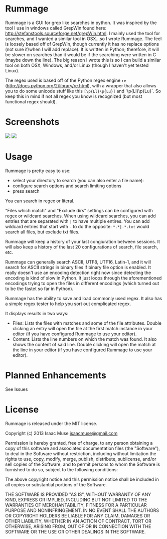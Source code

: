 Rummage
=======

Rummage is a GUI for grep like searches in python.  It was inspired by the tool I use in windows called GrepWin found here: http://stefanstools.sourceforge.net/grepWin.html.  I mainly used the tool for searches, and I wanted a similar tool in OSX...so I wrote Rummage.  The feel is loosely based off of GrepWin, though currently it has no replace options (not sure if/when I will add replace).  It is written in Python; therefore, it will be slower on searches than it would be if the searching were written in C (maybe down the line).  The big reason I wrote this is so I can build a similar tool on both OSX, Windows, and/or Linux (though I haven't yet tested Linux).

The regex used is based off of the Python regex engine `re` (http://docs.python.org/2/library/re.html), with a wrapper that also allows you to do some unicode stuff like this `[\p{Ll}\p{Lu}]` and '\p{Ll}\p{Lu}`.  So keep this in mind if not all regex you know is recognized (but most functional regex should).

Screenshots
=======

<img src="http://dl.dropboxusercontent.com/u/342698/Rummage/Options.png" border="0">
<img src="http://dl.dropboxusercontent.com/u/342698/Rummage/Results.png" border="0">

Usage
=======

Rummage is pretty easy to use:

- select your directory to search (you can also enter a file name):
- configure search options and search limiting options
- press search

You can search in regex or literal.

"Files which match" and "Exclude dirs" settings can be configured with regex or wildcard searches. When using wildcard searches, you can add entries that are separated with `|` to have multiple entires. You can add wildcard entries that start with `-` to do the opposite: `*.*|-*.txt` would search all files, but exclude txt files.

Rummage will keep a history of your last congiuration between sessions.  It will also keep a history of the last 20 configurations of search, file search, etc.

Rummage can generally search ASCII, UTF8, UTF16, Latin-1, and it will search for ASCII strings in binary files if binary file option is enabled.  It really doesn't use an encoding detection right now since detecting the encoding is kind of slow in Python.  It just loops through the aforementioned encodings trying to open the files in different encodings (which turned out to be the fastet so far in Python).

Rummage has the ability to save and load commonly used regex.  It also has a simple regex tester to help you sort out complicated regex.

It displays results in two ways:

- Files: Lists the files with matches and some of the file attributes.  Double clicking an entry will open the file at the first match instance in your editor (if you have configured Rummage to use your editor).
- Content: Lists the line numbers on which the match was found.  It also shows the content of said line.  Double clicking will open the match at the line in your editor (if you have configured Rummage to use your editor).


# Planned Enhancements
See Issues

# License

Rummage is released under the MIT license.

Copyright (c) 2013 Isaac Muse <isaacmuse@gmail.com>

Permission is hereby granted, free of charge, to any person obtaining a copy of this software and associated documentation files (the "Software"), to deal in the Software without restriction, including without limitation the rights to use, copy, modify, merge, publish, distribute, sublicense, and/or sell copies of the Software, and to permit persons to whom the Software is furnished to do so, subject to the following conditions:

The above copyright notice and this permission notice shall be included in all copies or substantial portions of the Software.

THE SOFTWARE IS PROVIDED "AS IS", WITHOUT WARRANTY OF ANY KIND, EXPRESS OR IMPLIED, INCLUDING BUT NOT LIMITED TO THE WARRANTIES OF MERCHANTABILITY, FITNESS FOR A PARTICULAR PURPOSE AND NONINFRINGEMENT. IN NO EVENT SHALL THE AUTHORS OR COPYRIGHT HOLDERS BE LIABLE FOR ANY CLAIM, DAMAGES OR OTHER LIABILITY, WHETHER IN AN ACTION OF CONTRACT, TORT OR OTHERWISE, ARISING FROM, OUT OF OR IN CONNECTION WITH THE SOFTWARE OR THE USE OR OTHER DEALINGS IN THE SOFTWARE.
